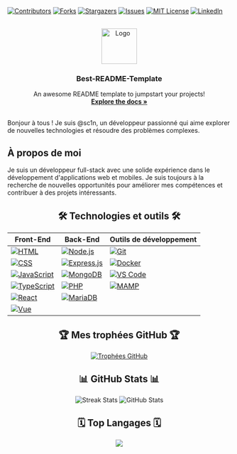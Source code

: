 [![Contributors][contributors-shield]][contributors-url]
[![Forks][forks-shield]][forks-url]
[![Stargazers][stars-shield]][stars-url]
[![Issues][issues-shield]][issues-url]
[![MIT License][license-shield]][license-url]
[![LinkedIn][linkedin-shield]][linkedin-url]

<!-- Les définitions des badges -->
[contributors-shield]: https://img.shields.io/github/contributors/votre-utilisateur/votre-repo.svg?style=for-the-badge
[contributors-url]: https://github.com/votre-utilisateur/votre-repo/graphs/contributors
[forks-shield]: https://img.shields.io/github/forks/votre-utilisateur/votre-repo.svg?style=for-the-badge
[forks-url]: https://github.com/votre-utilisateur/votre-repo/network/members
[stars-shield]: https://img.shields.io/github/stars/votre-utilisateur/votre-repo.svg?style=for-the-badge
[stars-url]: https://github.com/votre-utilisateur/votre-repo/stargazers
[issues-shield]: https://img.shields.io/github/issues/votre-utilisateur/votre-repo.svg?style=for-the-badge
[issues-url]: https://github.com/votre-utilisateur/votre-repo/issues
[license-shield]: https://img.shields.io/github/license/votre-utilisateur/votre-repo.svg?style=for-the-badge
[license-url]: https://github.com/votre-utilisateur/votre-repo/blob/main/LICENSE.txt
[linkedin-shield]: https://img.shields.io/badge/LinkedIn-Connect-blue?style=for-the-badge&logo=linkedin
[linkedin-url]: https://www.linkedin.com/in/votre-profile




<!-- PROJECT LOGO -->
<br />
<div align="center">
  <a href="https://github.com/othneildrew/Best-README-Template">
    <img src="images/logo.png" alt="Logo" width="80" height="80">
  </a>

  <h3 align="center">Best-README-Template</h3>

  <p align="center">
    An awesome README template to jumpstart your projects!
    <br />
    <a href="https://github.com/othneildrew/Best-README-Template"><strong>Explore the docs »</strong></a>
    <br />
    <br />

  </p>
</div>


Bonjour à tous ! Je suis @sc1n, un développeur passionné qui aime explorer de nouvelles technologies et résoudre des problèmes complexes. 

## À propos de moi

Je suis un développeur full-stack avec une solide expérience dans le développement d'applications web et mobiles. Je suis toujours à la recherche de nouvelles opportunités pour améliorer mes compétences et contribuer à des projets intéressants.

<h2 align="center">🛠️ Technologies et outils 🛠️</h2>

<div align="center">

| Front-End                          | Back-End                          | Outils de développement            |
| ----------------------------------- | ---------------------------------- | ---------------------------------- |
| [![HTML][html-badge]][html-url]     | [![Node.js][nodejs-badge]][nodejs-url] | [![Git][git-badge]][git-url]       |
| [![CSS][css-badge]][css-url]       | [![Express.js][expressjs-badge]][expressjs-url] | [![Docker][docker-badge]][docker-url] |
| [![JavaScript][js-badge]][js-url]  | [![MongoDB][mongodb-badge]][mongodb-url] | [![VS Code][vscode-badge]][vscode-url] |
| [![TypeScript][typescript-badge]][typescript-url] | [![PHP][php-badge]][php-url]     | [![MAMP][mamp-badge]][mamp-url] |
| [![React][react-badge]][react-url]  | [![MariaDB][mariadb-badge]][mariadb-url] |  |
| [![Vue][vue-badge]][vue-url]        |                                    |                                    |

</div>

<!-- Badges -->
[html-badge]: https://img.shields.io/badge/HTML-E34F26?style=for-the-badge&logo=html5&logoColor=white
[html-url]: https://developer.mozilla.org/en-US/docs/Web/HTML

[css-badge]: https://img.shields.io/badge/CSS-1572B6?style=for-the-badge&logo=css3&logoColor=white
[css-url]: https://developer.mozilla.org/en-US/docs/Web/CSS

[js-badge]: https://img.shields.io/badge/JavaScript-F7DF1E?style=for-the-badge&logo=javascript&logoColor=black
[js-url]: https://developer.mozilla.org/en-US/docs/Web/JavaScript

[typescript-badge]: https://img.shields.io/badge/TypeScript-3178C6?style=for-the-badge&logo=typescript&logoColor=white
[typescript-url]: https://www.typescriptlang.org/

[react-badge]: https://img.shields.io/badge/React-61DAFB?style=for-the-badge&logo=react&logoColor=black
[react-url]: https://reactjs.org/

[vue-badge]: https://img.shields.io/badge/Vue.js-4FC08D?style=for-the-badge&logo=vue.js&logoColor=white
[vue-url]: https://vuejs.org/

[nodejs-badge]: https://img.shields.io/badge/Node.js-339933?style=for-the-badge&logo=node.js&logoColor=white
[nodejs-url]: https://nodejs.org/

[expressjs-badge]: https://img.shields.io/badge/Express.js-000000?style=for-the-badge&logo=express&logoColor=white
[expressjs-url]: https://expressjs.com/

[mongodb-badge]: https://img.shields.io/badge/MongoDB-47A248?style=for-the-badge&logo=mongodb&logoColor=white
[mongodb-url]: https://www.mongodb.com/

[git-badge]: https://img.shields.io/badge/Git-F05032?style=for-the-badge&logo=git&logoColor=white
[git-url]: https://git-scm.com/

[docker-badge]: https://img.shields.io/badge/Docker-2496ED?style=for-the-badge&logo=docker&logoColor=white
[docker-url]: https://www.docker.com/

[vscode-badge]: https://img.shields.io/badge/VS%20Code-007ACC?style=for-the-badge&logo=visualstudiocode&logoColor=white
[vscode-url]: https://code.visualstudio.com/

[python-badge]: https://img.shields.io/badge/Python-3776AB?style=for-the-badge&logo=python&logoColor=white
[python-url]: https://www.python.org/

[php-badge]: https://img.shields.io/badge/PHP-777BB4?style=for-the-badge&logo=php&logoColor=white
[php-url]: https://www.php.net/

[mariadb-badge]: https://img.shields.io/badge/MariaDB-003545?style=for-the-badge&logo=mariadb&logoColor=white
[mariadb-url]: https://mariadb.org/

[mamp-badge]: https://img.shields.io/badge/MAMP-F2C811?style=for-the-badge&logo=mamp&logoColor=white
[mamp-url]: https://www.mamp.info/en/





  <h2 align="center">🏆 Mes trophées GitHub 🏆</h2>

<p align="center">
  <a href="https://github.com/ryo-ma/github-profile-trophy">
    <img src="https://github-profile-trophy.vercel.app/?username=sc1n&theme=onedark&column=8&margin-w=15&margin-h=15" alt="Trophées GitHub">
  </a>
</p>


<h2 align="center">📊 GitHub Stats 📊</h2>

<p align="center">
  <img src="https://github-readme-streak-stats.herokuapp.com/?user=sc1n&theme=dracula" alt="Streak Stats" />
  <img src="https://github-readme-stats.vercel.app/api?username=sc1n&show_icons=true&theme=dracula" alt="GitHub Stats" />
</p>

<h2 align="center">🗓️ Top Langages 🗓️</h2>

<p align="center">
  <img src="https://github-readme-stats.vercel.app/api/top-langs/?username=sc1n&langs_count=8" />
</p>
